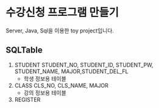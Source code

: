 # 수강신청 프로그램 만들기 
Server, Java, Sql을 이용한 toy project입니다.

## SQLTable
1. STUDENT
   STUDENT_NO, STUDENT_ID, STUDENT_PW, STUDENT_NAME, MAJOR,STUDENT_DEL_FL
   - 학생 정보용 테이블
2. CLASS
    CLS_NO, CLS_NAME, MAJOR
   - 강의 정보용 테이블
3. REGISTER
   

